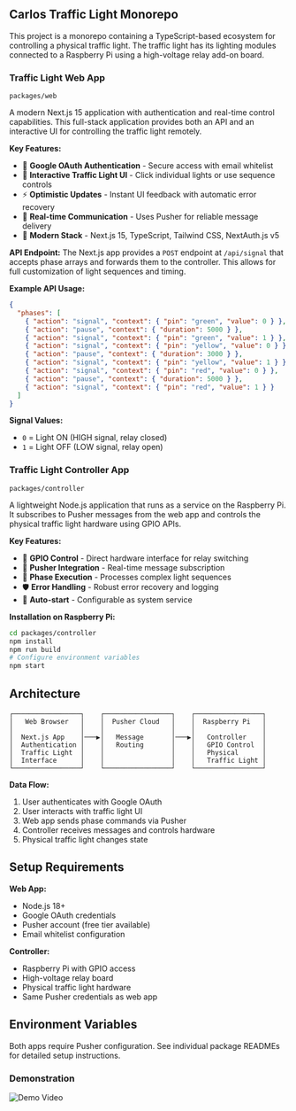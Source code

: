 ## Carlos Traffic Light Monorepo

This project is a monorepo containing a TypeScript-based ecosystem for controlling a physical traffic light. The traffic light has its lighting modules connected to a Raspberry Pi using a high-voltage relay add-on board.

### Traffic Light Web App
`packages/web`

A modern Next.js 15 application with authentication and real-time control capabilities. This full-stack application provides both an API and an interactive UI for controlling the traffic light remotely.

**Key Features:**
- 🔐 **Google OAuth Authentication** - Secure access with email whitelist
- 🚦 **Interactive Traffic Light UI** - Click individual lights or use sequence controls
- ⚡ **Optimistic Updates** - Instant UI feedback with automatic error recovery
- 🔄 **Real-time Communication** - Uses Pusher for reliable message delivery
- 🎨 **Modern Stack** - Next.js 15, TypeScript, Tailwind CSS, NextAuth.js v5

**API Endpoint:**
The Next.js app provides a `POST` endpoint at `/api/signal` that accepts phase arrays and forwards them to the controller. This allows for full customization of light sequences and timing.

**Example API Usage:**
```json
{
  "phases": [
    { "action": "signal", "context": { "pin": "green", "value": 0 } },
    { "action": "pause", "context": { "duration": 5000 } },
    { "action": "signal", "context": { "pin": "green", "value": 1 } },
    { "action": "signal", "context": { "pin": "yellow", "value": 0 } },
    { "action": "pause", "context": { "duration": 3000 } },
    { "action": "signal", "context": { "pin": "yellow", "value": 1 } },
    { "action": "signal", "context": { "pin": "red", "value": 0 } },
    { "action": "pause", "context": { "duration": 5000 } },
    { "action": "signal", "context": { "pin": "red", "value": 1 } }
  ]
}
```

**Signal Values:**
- `0` = Light ON (HIGH signal, relay closed)
- `1` = Light OFF (LOW signal, relay open)


### Traffic Light Controller App
`packages/controller`

A lightweight Node.js application that runs as a service on the Raspberry Pi. It subscribes to Pusher messages from the web app and controls the physical traffic light hardware using GPIO APIs.

**Key Features:**
- 🔌 **GPIO Control** - Direct hardware interface for relay switching
- 📡 **Pusher Integration** - Real-time message subscription
- 🔄 **Phase Execution** - Processes complex light sequences
- 🛡️ **Error Handling** - Robust error recovery and logging
- 🚀 **Auto-start** - Configurable as system service

**Installation on Raspberry Pi:**
```bash
cd packages/controller
npm install
npm run build
# Configure environment variables
npm start
```

## Architecture

```
┌─────────────────┐    ┌─────────────────┐    ┌─────────────────┐
│   Web Browser   │    │  Pusher Cloud   │    │  Raspberry Pi   │
│                 │    │                 │    │                 │
│  Next.js App    │───▶│   Message       │───▶│   Controller    │
│  Authentication │    │   Routing       │    │   GPIO Control  │
│  Traffic Light  │    │                 │    │   Physical      │
│  Interface      │    │                 │    │   Traffic Light │
└─────────────────┘    └─────────────────┘    └─────────────────┘
```

**Data Flow:**
1. User authenticates with Google OAuth
2. User interacts with traffic light UI
3. Web app sends phase commands via Pusher
4. Controller receives messages and controls hardware
5. Physical traffic light changes state

## Setup Requirements

**Web App:**
- Node.js 18+
- Google OAuth credentials
- Pusher account (free tier available)
- Email whitelist configuration

**Controller:**
- Raspberry Pi with GPIO access
- High-voltage relay board
- Physical traffic light hardware
- Same Pusher credentials as web app

## Environment Variables

Both apps require Pusher configuration. See individual package READMEs for detailed setup instructions.

### Demonstration

![Demo Video](assets/demo.gif)
